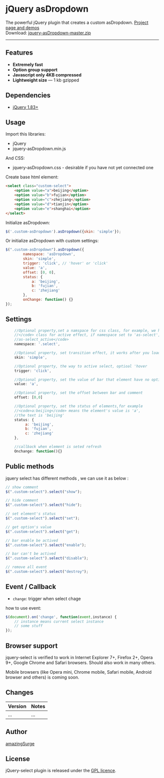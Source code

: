 # jQuery asDropdown

The powerful jQuery plugin that creates a custom asDropdown. <a href="http://amazingsurge.github.io/jquery-asDropdown/">Project page and demos</a><br />
Download: <a href="https://github.com/amazingSurge/jquery-asDropdown/archive/master.zip">jquery-asDropdown-master.zip</a>

***

## Features

* **Extremely fast**
* **Option group support**
* **Javascript only 4KB compressed**
* **Lightweight size** — 1 kb gzipped

## Dependencies
* <a href="http://jquery.com/" target="_blank">jQuery 1.83+</a>

## Usage

Import this libraries:
* jQuery
* jquery-asDropdown.min.js

And CSS:
* jquery-asDropdown.css - desirable if you have not yet connected one


Create base html element:
```html
<select class="custom-select">
    <option value="a">beijing</option>
    <option value="b">fujian</option>
    <option value="c">zhejiang</option>
    <option value="d">tianjin</option>
    <option value="e">shanghai</option>
</select>
```

Initialize asDropdown:
```javascript
$('.custom-asDropdown').asDropdown({skin: 'simple'});
```

Or initialize asDropdown with custom settings:
```javascript
$(".custom-asDropdown").asDropdown({
        namespace: 'asDropdown',
        skin: 'simple',
        trigger: 'click', // 'hover' or 'click'
        value: 'a',
        offset: [0, 0],
        status: {
            a: 'beijing',
            b: 'fujian',
            c: 'zhejiang'
        },
        onChange: function() {}
});
```



## Settings

```javascript
    //Optional property,set a namspace for css class, for example, we have <code>.select_active
    //</code> class for active effect, if namespace set to 'as-select', then it will be <code>.
    //as-select_active</code>
    namespace: '.select',

    //Optional property, set transition effect, it works after you load specified skin file
    skin: 'simple',

    //Optional property, the way to active select, optioal 'hover
    trigger: 'click',

    //Optional property, set the value of bar that element have no option when select initilized
    value: 'a',

    //Optional property, set the offset between bar and comment
    offset: [0,0]

    //Optional property, set the status of elements,for example 
    //<code>a:beijing</code> means the element's value is 'a',
    //the text is 'beijing'
    status: {
         a: 'beijing',
         b: 'fujian',
         c: 'zhejiang'
    },

    //callback when element is seted refresh
    Onchange: function(){}
```

## Public methods

jquery select has different methods , we can use it as below :
```javascript
// show comment
$(".custom-select").select("show");

// hide comment
$(".custom-select").select("hide");

// set element's status
$(".custom-select").select("set");

// get option's value
$(".custom-select").select("get");

// bar enable be actived
$(".custom-select").select("enable");

// bar can't be actived 
$(".custom-select").select("disable");

// remove all event
$(".custom-select").select("destroy");
```

## Event / Callback

* <code>change</code>: trigger when select chage

how to use event:
```javascript
$(document).on('change', function(event,instance) {
    // instance means current select instance 
    // some stuff
});
```

## Browser support
jquery-select is verified to work in Internet Explorer 7+, Firefox 2+, Opera 9+, Google Chrome and Safari browsers. Should also work in many others.

Mobile browsers (like Opera mini, Chrome mobile, Safari mobile, Android browser and others) is coming soon.

## Changes

| Version | Notes                                                            |
|---------|------------------------------------------------------------------|
|     ... | ...                                                              |

## Author
[amazingSurge](http://amazingSurge.com)

## License
jQuery-select plugin is released under the <a href="https://github.com/amazingSurge/jquery-select/blob/master/LICENCE.GPL" target="_blank">GPL licence</a>.


